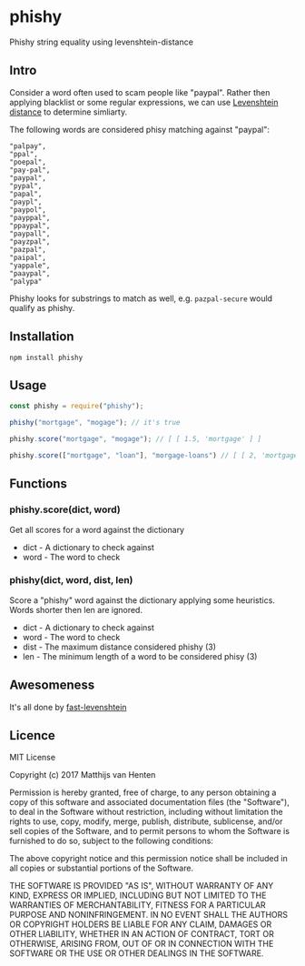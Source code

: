 # phishy
Phishy string equality using levenshtein-distance

## Intro

Consider a word often used to scam people like "paypal".
Rather then applying blacklist or some regular expressions, we can use [Levenshtein distance](https://en.wikipedia.org/wiki/Levenshtein_distance) to determine simliarty.

The following words are considered phisy matching against "paypal":

    "palpay",
    "ppal",
    "poepal",
    "pay-pal",
    "paypal",
    "pypal",
    "papal",
    "paypl",
    "paypol",
    "payppal",
    "ppaypal",
    "paypall",
    "payzpal",
    "pazpal",
    "paipal",
    "yappale",
    "paaypal",
    "palypa"

Phishy looks for substrings to match as well, e.g. `pazpal-secure` would qualify as phishy.

## Installation

    npm install phishy
    
## Usage

```javascript
const phishy = require("phishy");

phishy("mortgage", "mogage"); // it's true

phishy.score("mortgage", "mogage"); // [ [ 1.5, 'mortgage' ] ]

phishy.score(["mortgage", "loan"], "morgage-loans") // [ [ 2, 'mortgage' ], [ 0, 'loan' ] ]

```

## Functions

### phishy.score(dict, word)
Get all scores for a word against the dictionary

* dict        - A dictionary to check against
* word        - The word to check

### phishy(dict, word, dist, len)

Score a "phishy" word against the dictionary applying some heuristics.
Words shorter then len are ignored.

* dict        - A dictionary to check against
* word        - The word to check
* dist        - The maximum distance considered phishy (3)
* len         - The minimum length of a word to be considered phisy (3)

## Awesomeness

It's all done by [fast-levenshtein](https://www.npmjs.com/package/fast-levenshtein)

## Licence

MIT License

Copyright (c) 2017 Matthijs van Henten

Permission is hereby granted, free of charge, to any person obtaining a copy
of this software and associated documentation files (the "Software"), to deal
in the Software without restriction, including without limitation the rights
to use, copy, modify, merge, publish, distribute, sublicense, and/or sell
copies of the Software, and to permit persons to whom the Software is
furnished to do so, subject to the following conditions:

The above copyright notice and this permission notice shall be included in all
copies or substantial portions of the Software.

THE SOFTWARE IS PROVIDED "AS IS", WITHOUT WARRANTY OF ANY KIND, EXPRESS OR
IMPLIED, INCLUDING BUT NOT LIMITED TO THE WARRANTIES OF MERCHANTABILITY,
FITNESS FOR A PARTICULAR PURPOSE AND NONINFRINGEMENT. IN NO EVENT SHALL THE
AUTHORS OR COPYRIGHT HOLDERS BE LIABLE FOR ANY CLAIM, DAMAGES OR OTHER
LIABILITY, WHETHER IN AN ACTION OF CONTRACT, TORT OR OTHERWISE, ARISING FROM,
OUT OF OR IN CONNECTION WITH THE SOFTWARE OR THE USE OR OTHER DEALINGS IN THE
SOFTWARE.
